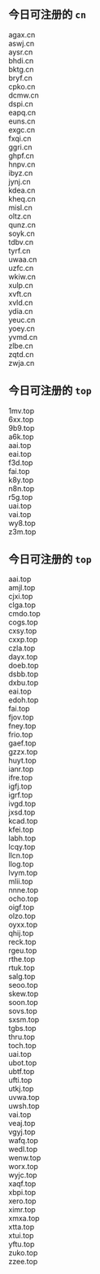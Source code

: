 
## 今日可注册的 `cn`
>
agax.cn   
aswj.cn   
aysr.cn   
bhdi.cn   
bktg.cn   
bryf.cn   
cpko.cn   
dcmw.cn   
dspi.cn   
eapq.cn   
euns.cn   
exgc.cn   
fxqi.cn   
ggri.cn   
ghpf.cn   
hnpv.cn   
ibyz.cn   
jynj.cn   
kdea.cn   
kheq.cn   
misl.cn   
oltz.cn   
qunz.cn   
soyk.cn   
tdbv.cn   
tyrf.cn   
uwaa.cn   
uzfc.cn   
wkiw.cn   
xulp.cn   
xvft.cn   
xvld.cn   
ydia.cn   
yeuc.cn   
yoey.cn   
yvmd.cn   
zlbe.cn   
zqtd.cn   
zwja.cn   


## 今日可注册的 `top`
>
1mv.top   
6xx.top   
9b9.top   
a6k.top   
aai.top   
eai.top   
f3d.top   
fai.top   
k8y.top   
n8n.top   
r5g.top   
uai.top   
vai.top   
wy8.top   
z3m.top   


## 今日可注册的 `top`
>
aai.top   
amjl.top   
cjxi.top   
clga.top   
cmdo.top   
cogs.top   
cxsy.top   
cxxp.top   
czla.top   
dayx.top   
doeb.top   
dsbb.top   
dxbu.top   
eai.top   
edoh.top   
fai.top   
fjov.top   
fney.top   
frio.top   
gaef.top   
gzzx.top   
huyt.top   
ianr.top   
ifre.top   
igfj.top   
igrf.top   
ivgd.top   
jxsd.top   
kcad.top   
kfei.top   
labh.top   
lcqy.top   
llcn.top   
llog.top   
lvym.top   
mlii.top   
nnne.top   
ocho.top   
oigf.top   
olzo.top   
oyxx.top   
qhij.top   
reck.top   
rgeu.top   
rthe.top   
rtuk.top   
salg.top   
seoo.top   
skew.top   
soon.top   
sovs.top   
sxsm.top   
tgbs.top   
thru.top   
toch.top   
uai.top   
ubot.top   
ubtf.top   
ufti.top   
utkj.top   
uvwa.top   
uwsh.top   
vai.top   
veaj.top   
vgyj.top   
wafq.top   
wedl.top   
wenw.top   
worx.top   
wyjc.top   
xaqf.top   
xbpi.top   
xero.top   
ximr.top   
xmxa.top   
xtta.top   
xtui.top   
yftu.top   
zuko.top   
zzee.top   

